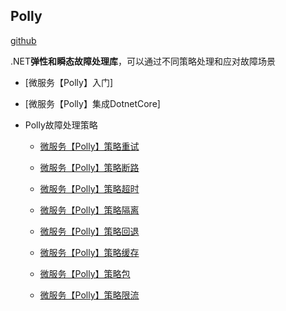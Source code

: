 ## Polly

[github](https://github.com/App-vNext/Polly)

.NET**弹性和瞬态故障处理库**，可以通过不同策略处理和应对故障场景


* [微服务【Polly】入门]

* [微服务【Polly】集成DotnetCore]

* Polly故障处理策略

    * [微服务【Polly】策略重试]()

    * [微服务【Polly】策略断路]()

    * [微服务【Polly】策略超时]()

    * [微服务【Polly】策略隔离]()

    * [微服务【Polly】策略回退]()

    * [微服务【Polly】策略缓存]()

    * [微服务【Polly】策略包]()

    * [微服务【Polly】策略限流]()
